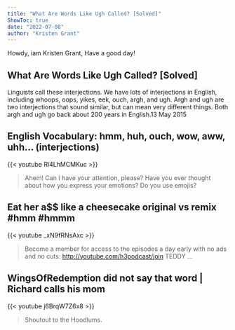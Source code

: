 ```yaml
---
title: "What Are Words Like Ugh Called? [Solved]"
ShowToc: true 
date: "2022-07-08"
author: "Kristen Grant" 
---
```


Howdy, iam Kristen Grant, Have a good day!
## What Are Words Like Ugh Called? [Solved]
Linguists call these interjections. We have lots of interjections in English, including whoops, oops, yikes, eek, ouch, argh, and ugh. Argh and ugh are two interjections that sound similar, but can mean very different things. Both argh and ugh go back about 200 years in English.13 May 2015

## English Vocabulary: hmm, huh, ouch, wow, aww, uhh… (interjections)
{{< youtube Rl4LhMCMKuc >}}
>Ahem! Can I have your attention, please? Have you ever thought about how you express your emotions? Do you use emojis?

## Eat her a$$ like a cheesecake original vs remix #hmm #hmmm
{{< youtube _xN9fRNsAxc >}}
>Become a member for access to the episodes a day early with no ads and no cuts: http://youtube.com/h3podcast/join TEDDY ...

## WingsOfRedemption did not say that word | Richard calls his mom
{{< youtube j6BrqW7Z6x8 >}}
>Shoutout to the Hoodlums.

